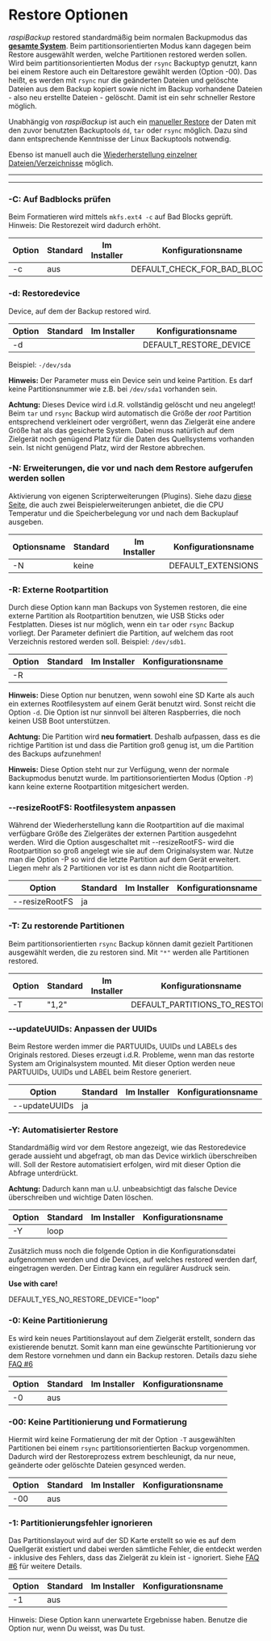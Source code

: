# Restore Optionen

*raspiBackup* restored standardmäßig beim normalen Backupmodus das [**gesamte System**](restore-intro.md).
Beim partitionsorientierten Modus kann dagegen beim Restore ausgewählt werden,
welche Partitionen restored werden sollen. Wird beim partitionsorientierten Modus
der `rsync` Backuptyp genutzt, kann bei einem Restore auch ein Deltarestore gewählt werden (Option -00).
Das heißt, es werden mit `rsync` nur die geänderten Dateien und gelöschte Dateien aus dem Backup
kopiert sowie nicht im Backup vorhandene Dateien - also neu erstellte Dateien - gelöscht.
Damit ist ein sehr schneller Restore möglich.

Unabhängig von *raspiBackup* ist auch ein [manueller Restore](manual-restore.md)
der Daten mit den zuvor benutzten Backuptools `dd`, `tar` oder `rsync` möglich.
Dazu sind dann entsprechende Kenntnisse der Linux Backuptools notwendig.

Ebenso ist manuell auch die [Wiederherstellung einzelner Dateien/Verzeichnisse](how-to-retrieve-single-files-or-directories-from-the-backup.md) möglich.

------------------

<!-- toc -->

------------------

<div class="table-wrapper-for-options">

<a name="parm_C"></a>
### -C: Auf Badblocks prüfen

Beim Formatieren wird mittels `mkfs.ext4 -c` auf Bad Blocks geprüft.
Hinweis: Die Restorezeit wird dadurch erhöht.

| Option | Standard | Im Installer | Konfigurationsname |
|--------|----------|--------------|--------------------|
| -c     |   aus    |              | DEFAULT_CHECK_FOR_BAD_BLOCKS |

<a name="parm_d"></a>
### -d: Restoredevice

Device, auf dem der Backup restored wird.

| Option | Standard | Im Installer | Konfigurationsname |
|--------|----------|--------------|--------------------|
| -d     |          |              | DEFAULT_RESTORE_DEVICE |

Beispiel: `-/dev/sda`

**Hinweis:** Der Parameter muss ein Device sein und keine Partition. Es darf keine
Partitionsnummer wie z.B. bei `/dev/sda1` vorhanden sein.

**Achtung:** Dieses Device wird i.d.R. vollständig gelöscht und neu angelegt! Beim `tar` und
`rsync` Backup wird automatisch die Größe der *root* Partition entsprechend
verkleinert oder vergrößert, wenn das Zielgerät eine andere Größe
hat als das gesicherte System. Dabei muss natürlich auf dem Zielgerät noch genügend Platz für die
Daten des Quellsystems vorhanden sein. Ist nicht genügend Platz, wird der Restore abbrechen.

<a name="parm_N"></a>
### -N: Erweiterungen, die vor und nach dem Restore aufgerufen werden sollen

Aktivierung von eigenen Scripterweiterungen (Plugins). Siehe dazu [diese Seite](hooks-for-own-scripts.md),
die auch zwei Beispielerweiterungen anbietet, die die CPU Temperatur und die
Speicherbelegung vor und nach dem Backuplauf ausgeben.

| Optionsname | Standard | Im Installer | Konfigurationsname |
|-------------|----------|--------------|--------------------|
| -N | keine |  | DEFAULT_EXTENSIONS |


<a name="parm_R"></a>
### -R: Externe Rootpartition

Durch diese Option kann man Backups von Systemen restoren, die eine externe
Partition als Rootpartition benutzen, wie USB Sticks oder Festplatten.
Dieses ist nur möglich, wenn ein `tar` oder `rsync` Backup vorliegt.
Der Parameter definiert die Partition, auf welchem das root Verzeichnis restored
werden soll.  Beispiel: `/dev/sdb1`.

| Option | Standard | Im Installer | Konfigurationsname |
|--------|----------|--------------|--------------------|
| -R     |          |              |                    |

**Hinweis:** Diese Option nur benutzen, wenn sowohl eine SD Karte als auch ein
externes Rootfilesystem auf einem Gerät benutzt wird. Sonst reicht die Option `-d`.
Die Option ist nur sinnvoll bei älteren Raspberries, die noch keinen USB Boot unterstützen.

**Achtung:** Die Partition wird **neu formatiert**. Deshalb aufpassen, dass es die
richtige Partition ist und dass die Partition groß genug ist, um die Partition
des Backups aufzunehmen!

**Hinweis:** Diese Option steht nur zur Verfügung, wenn der normale Backupmodus
benutzt wurde. Im partitionsorientierten Modus (Option `-P`) kann keine externe
Rootpartition mitgesichert werden.

<a name="parm_resizeRootFS"></a>
### --resizeRootFS: Rootfilesystem anpassen

Während der Wiederherstellung kann die Rootpartition auf die maximal verfügbare
Größe des Zielgerätes der externen Partition ausgedehnt werden. Wird die
Option ausgeschaltet mit --resizeRootFS- wird die Rootpartition so groß
angelegt wie sie auf dem Originalsystem war. Nutze man die Option -P so wird die letzte
Partition auf dem Gerät erweitert. Liegen mehr als 2 Partitionen vor ist es dann nicht die Rootpartition.

| Option | Standard | Im Installer | Konfigurationsname |
|--------|----------|--------------|--------------------|
| --resizeRootFS     |  ja    |              |                    |

<a name="parm_T"></a>
### -T: Zu restorende Partitionen

Beim partitionsorientierten `rsync` Backup können damit
gezielt Partitionen ausgewählt werden, die zu restoren sind. Mit `"*"` werden
alle Partitionen restored.

| Option | Standard | Im Installer | Konfigurationsname |
|--------|----------|--------------|--------------------|
| -T     |   "1,2"  |              | DEFAULT_PARTITIONS_TO_RESTORE |                   |

<a name="parm_updateUUIDs"></a>
### --updateUUIDs: Anpassen der UUIDs

Beim Restore werden immer die PARTUUIDs, UUIDs und LABELs
des Originals restored. Dieses erzeugt i.d.R. Probleme, wenn man das restorte
System am Originalsystem mounted. Mit dieser Option werden neue PARTUUIDs, UUIDs und LABEL beim
Restore generiert.

| Option | Standard | Im Installer | Konfigurationsname |
|--------|----------|--------------|--------------------|
| --updateUUIDs     |  ja    |              |                    |

<a name="parm_Y"></a>
### -Y: Automatisierter Restore

Standardmäßig wird vor dem Restore angezeigt, wie das Restoredevice gerade
aussieht und abgefragt, ob man das Device wirklich überschreiben will. Soll der
Restore automatisiert erfolgen, wird mit dieser Option die Abfrage unterdrückt.

**Achtung:** Dadurch kann man u.U. unbeabsichtigt das falsche Device überschreiben
und wichtige Daten löschen.

| Option | Standard | Im Installer | Konfigurationsname |
|--------|----------|--------------|--------------------|
| -Y     |  loop    |              |                    |

Zusätzlich muss noch die folgende Option in die Konfigurationsdatei aufgenommen
werden und die Devices, auf welches restored werden darf, eingetragen werden.
Der Eintrag kann ein regulärer Ausdruck sein.

**Use with care!**

DEFAULT_YES_NO_RESTORE_DEVICE="loop"

<a name="parm_0"></a>
### -0: Keine Partitionierung

Es wird kein neues Partitionslayout auf dem Zielgerät erstellt, sondern das
existierende benutzt. Somit kann man eine gewünschte Partitionierung vor dem Restore vornehmen
und dann ein Backup restoren. Details dazu siehe [FAQ #6](faq.md#faq6)

| Option | Standard | Im Installer | Konfigurationsname |
|--------|----------|--------------|--------------------|
| -0     |  aus    |              |                    |

<a name="parm_00"></a>
### -00: Keine Partitionierung und Formatierung

Hiermit wird keine Formatierung der mit der Option `-T`
ausgewählten Partitionen bei einem `rsync` partitionsorientierten Backup
vorgenommen. Dadurch wird der Restoreprozess extrem beschleunigt, da nur neue,
geänderte oder gelöschte Dateien gesynced werden.

| Option | Standard | Im Installer | Konfigurationsname |
|--------|----------|--------------|--------------------|
| -00     |  aus    |              |                    |

<a name="parm_1"></a>
### -1: Partitionierungsfehler ignorieren

Das Partitionslayout wird auf der SD Karte erstellt so wie es auf dem Quellgerät
existiert und dabei werden sämtliche Fehler, die entdeckt werden - inklusive des
Fehlers, dass das Zielgerät zu klein ist - ignoriert.  Siehe [FAQ #6](faq.md#faq6) für
weitere Details.

| Option | Standard | Im Installer | Konfigurationsname |
|--------|----------|--------------|--------------------|
| -1     |  aus    |              |                    |

Hinweis: Diese Option kann unerwartete Ergebnisse haben.
Benutze die Option nur, wenn Du weisst, was Du tust.

</div>

[.status]: rst
